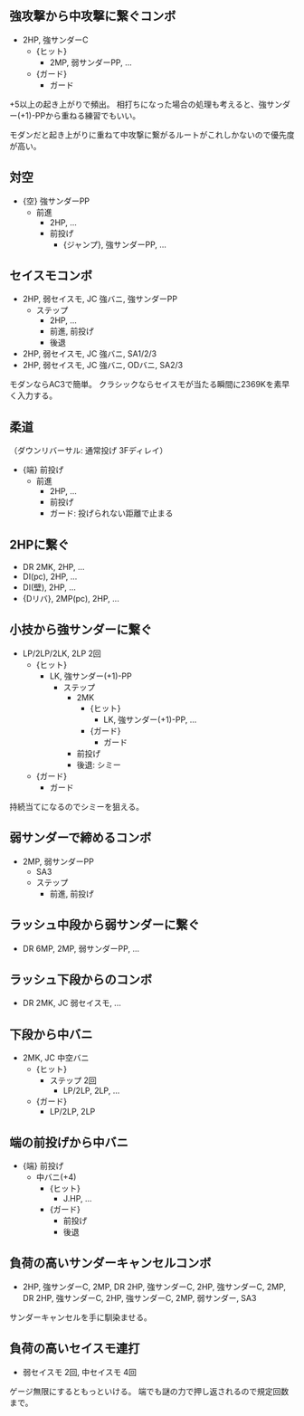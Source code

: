 ## 強攻撃から中攻撃に繋ぐコンボ

- 2HP, 強サンダーC
  - {ヒット}
    - 2MP, 弱サンダーPP, ...
  - {ガード}
    - ガード

+5以上の起き上がりで頻出。
相打ちになった場合の処理も考えると、強サンダー(+1)-PPから重ねる練習でもいい。

モダンだと起き上がりに重ねて中攻撃に繋がるルートがこれしかないので優先度が高い。

## 対空

- {空} 強サンダーPP
  - 前進
    - 2HP, ...
    - 前投げ
      - {ジャンプ}, 強サンダーPP, ...

## セイスモコンボ

- 2HP, 弱セイスモ, JC 強バニ, 強サンダーPP
  - ステップ
    - 2HP, ...
    - 前進, 前投げ
    - 後退
- 2HP, 弱セイスモ, JC 強バニ, SA1/2/3
- 2HP, 弱セイスモ, JC 強バニ, ODバニ, SA2/3

モダンならAC3で簡単。
クラシックならセイスモが当たる瞬間に2369Kを素早く入力する。

## 柔道

（ダウンリバーサル: 通常投げ 3Fディレイ）

- {端} 前投げ
  - 前進
    - 2HP, ...
    - 前投げ
    - ガード: 投げられない距離で止まる

## 2HPに繋ぐ

- DR 2MK, 2HP, ...
- DI(pc), 2HP, ...
- DI(壁), 2HP, ...
- {Dリバ}, 2MP(pc), 2HP, ...

## 小技から強サンダーに繋ぐ

- LP/2LP/2LK, 2LP 2回
  - {ヒット}
    - LK, 強サンダー(+1)-PP
      - ステップ
        - 2MK
          - {ヒット}
            - LK, 強サンダー(+1)-PP, ...
          - {ガード}
            - ガード
        - 前投げ
        - 後退: シミー
  - {ガード}
    - ガード

持続当てになるのでシミーを狙える。

## 弱サンダーで締めるコンボ

- 2MP, 弱サンダーPP
  - SA3
  - ステップ
    - 前進, 前投げ

## ラッシュ中段から弱サンダーに繋ぐ

- DR 6MP, 2MP, 弱サンダーPP, ...

## ラッシュ下段からのコンボ

- DR 2MK, JC 弱セイスモ, ...

## 下段から中バニ

- 2MK, JC 中空バニ
  - {ヒット}
    - ステップ 2回
      - LP/2LP, 2LP, ...
  - {ガード}
    - LP/2LP, 2LP

## 端の前投げから中バニ

- {端} 前投げ
  - 中バニ(+4)
    - {ヒット}
      - J.HP, ...
    - {ガード}
      - 前投げ
      - 後退

## 負荷の高いサンダーキャンセルコンボ

- 2HP, 強サンダーC, 2MP, DR 2HP, 強サンダーC, 2HP, 強サンダーC, 2MP, DR 2HP, 強サンダーC, 2HP, 強サンダーC, 2MP, 弱サンダー, SA3

サンダーキャンセルを手に馴染ませる。

## 負荷の高いセイスモ連打

- 弱セイスモ 2回, 中セイスモ 4回

ゲージ無限にするともっといける。
端でも謎の力で押し返されるので規定回数まで。
